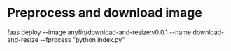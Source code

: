 # Preprocess and download image

faas deploy --image anyfin/download-and-resize:v0.0.1 --name download-and-resize --fprocess "python index.py"
